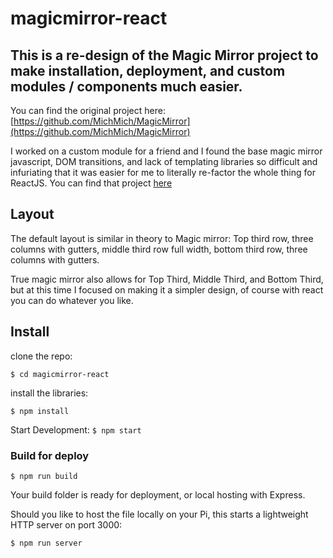 # magicmirror-react

## This is a re-design of the Magic Mirror project to make installation, deployment, and custom modules / components much easier.


You can find the original project here: [https://github.com/MichMich/MagicMirror](https://github.com/MichMich/MagicMirror)

I worked on a custom module for a friend and I found the base magic mirror javascript, DOM transitions, and lack of templating libraries so difficult and infuriating that it was easier for me to literally re-factor the whole thing for ReactJS.  You can find that project [here](https://github.com/Privacywonk/MMM-Surf)

## Layout 
The default layout is similar in theory to Magic mirror: Top third row, three columns with gutters, middle third row full width, bottom third row, three columns with gutters.

True magic mirror also allows for Top Third, Middle Third, and Bottom Third, but at this time I focused on making it a simpler design, of course with react you can do whatever you like.

## Install

clone the repo:

``` $ git clone git@github.com:CaptainJimmy/magicmirror-react.git
$ cd magicmirror-react
 ```


install the libraries: 

``` $ npm install ```

Start Development:
``` $ npm start ```

### Build for deploy

``` $ npm run build ```

Your build folder is ready for deployment, or local hosting with Express.

Should you like to host the file locally on your Pi, this starts a lightweight HTTP server on port 3000:

``` $ npm run server ``` 



